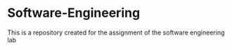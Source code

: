 # Software-Engineering
This is a repository created for the assignment of the software engineering lab
